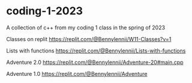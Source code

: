 # coding-1-2023
A collection of c++ from my coding 1 class in the spring of 2023

Classes on replit https://replit.com/@Bennylennii/W11-Classes?v=1

Lists with functions https://replit.com/@Bennylennii/Lists-with-functions

Adventure 2.0 https://replit.com/@Bennylennii/Adventure-20#main.cpp

Adventure 1.0 https://replit.com/@Bennylennii/Adventure
